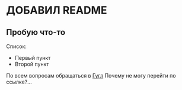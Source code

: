 # ДОБАВИЛ README 
## Пробую что-то

Список:
* Первый пункт
* Второй пункт

По всем вопросам обращаться в [Гугл](www.google.com)
Почему не могу перейти по ссылке?...

